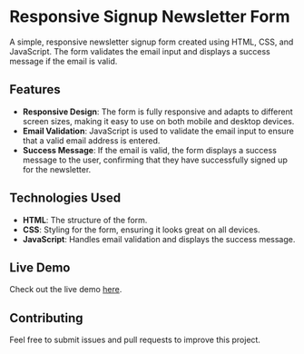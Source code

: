 # Responsive Signup Newsletter Form

A simple, responsive newsletter signup form created using HTML, CSS, and JavaScript. The form validates the email input and displays a success message if the email is valid.

## Features

- **Responsive Design**: The form is fully responsive and adapts to different screen sizes, making it easy to use on both mobile and desktop devices.
- **Email Validation**: JavaScript is used to validate the email input to ensure that a valid email address is entered.
- **Success Message**: If the email is valid, the form displays a success message to the user, confirming that they have successfully signed up for the newsletter.

## Technologies Used

- **HTML**: The structure of the form.
- **CSS**: Styling for the form, ensuring it looks great on all devices.
- **JavaScript**: Handles email validation and displays the success message.

## Live Demo

Check out the live demo [here](https://yourliveurl.com).

## Contributing

Feel free to submit issues and pull requests to improve this project.
